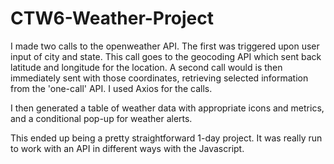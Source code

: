 # CTW6-Weather-Project
I made two calls to the openweather API. The first was triggered upon user input of city and state. 
This call goes to the geocoding API which sent back latitude and longitude for the location. 
A second call would is then immediately sent with those coordinates, retrieving selected information from the 'one-call' API. 
I used Axios for the calls. 

I then generated a table of weather data with appropriate icons and metrics, and a conditional pop-up for weather alerts.

This ended up being a pretty straightforward 1-day project. 
It was really run to work with an API in different ways with the Javascript.

